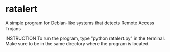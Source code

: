 # ratalert
A simple program for Debian-like systems that detects Remote Access Trojans

INSTRUCTION
To run the program, type "python ratalert.py" in the terminal. Make sure to be in the same directory where the program is located.
